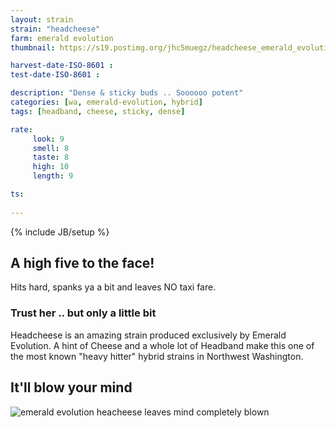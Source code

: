 ```yaml
---
layout: strain
strain: "headcheese"
farm: emerald evolution
thumbnail: https://s19.postimg.org/jhc5muegz/headcheese_emerald_evolution.jpg

harvest-date-ISO-8601 : 
test-date-ISO-8601 :

description: "Dense & sticky buds .. Soooooo potent"
categories: [wa, emerald-evolution, hybrid]
tags: [headband, cheese, sticky, dense]

rate:
     look: 9
     smell: 8
     taste: 8
     high: 10
     length: 9

ts: 
 
---
```

{% include JB/setup %}

## A high five to the face!

Hits hard, spanks ya a bit and leaves NO taxi fare.

### Trust her .. but only a little bit

Headcheese is an amazing strain produced exclusively by Emerald Evolution.
A hint of Cheese and a whole lot of Headband make this one of the most known 
"heavy hitter" hybrid strains in Northwest Washington.

## It'll blow your mind

![emerald evolution heacheese leaves mind completely blown](https://media.giphy.com/media/sMABNWsUWPC1y/giphy.gif)